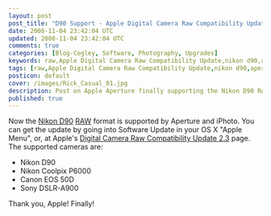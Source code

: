 ```yaml
---           
layout: post
post_title: "D90 Support - Apple Digital Camera Raw Compatibility Update"
date: 2008-11-04 23:42:04 UTC
updated: 2008-11-04 23:42:04 UTC
comments: true
categories: [Blog-Cogley, Software, Photography, Upgrades]
keywords: raw,Apple Digital Camera Raw Compatibility Update,nikon d90,aperture
tags: [raw,Apple Digital Camera Raw Compatibility Update,nikon d90,aperture]
posticon: default
cover: /images/Rick_Casual_01.jpg
description: Post on Apple Aperture finally supporting the Nikon D90 RAW format, by Rick Cogley.
published: true
---
```

 

[](http://www.flickr.com/photos/81796435@N00/2962355869 "View 'Apple Aperture 2.1.2 - Still No Nikon D90 RAW Support' on Flickr.com")Now the [Nikon D90](http://rick.cogley.info/topics_files/Nikon_D90.php) [RAW](http://rick.cogley.info/topics_files/Raw.php) format is supported by Aperture and iPhoto. You can get the update by going into Software Update in your OS X "Apple Menu", or, at Apple's [Digital Camera Raw Compatibility Update 2.3](http://www.apple.com/support/downloads/digitalcamerarawcompatibility23.html) page. The supported cameras are: 


- Nikon D90
- Nikon Coolpix P6000
- Canon EOS 50D
- Sony DSLR-A900


Thank you, Apple! Finally!